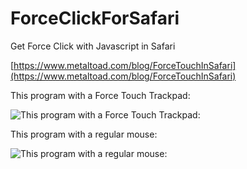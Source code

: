 # ForceClickForSafari
Get Force Click with Javascript in Safari


[https://www.metaltoad.com/blog/ForceTouchInSafari](https://www.metaltoad.com/blog/ForceTouchInSafari)

This program with a Force Touch Trackpad:

![This program with a Force Touch Trackpad:](https://github.com/metaltoad/ForceClickForSafari/blob/master/forceClickForSafari_FORCE.gif)

This program with a regular mouse:

![This program with a regular mouse:](https://github.com/metaltoad/ForceClickForSafari/blob/master/forceClickForSafari_REG.gif)

